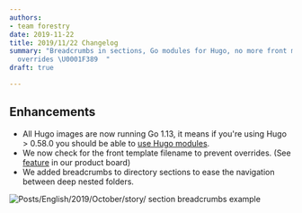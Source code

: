 ```yaml
---
authors:
- team forestry
date: 2019-11-22
title: 2019/11/22 Changelog
summary: "Breadcrumbs in sections, Go modules for Hugo, no more front matter templates
  overrides \U0001F389  "
draft: true

---
```

## Enhancements

* All Hugo images are now running Go 1.13, it means if you're using Hugo > 0.58.0 you should be able to [use Hugo modules](https://gohugo.io/hugo-modules/use-modules/).
* We now check for the front template filename to prevent overrides. (See [feature](https://portal.productboard.com/forestry/1-forestry-io-roadmap/c/84-prevent-overriding-front-matter-templates) in our product board)
* We added breadcrumbs to directory sections to ease the navigation between deep nested folders.

![Posts/English/2019/October/story/ section breadcrumbs example](/uploads/2019/11/breadcrumbs-section.png)